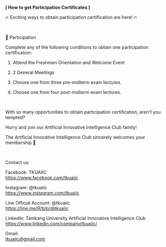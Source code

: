 **[ How to get Participation Certificates ]**

🔥 Exciting ways to obtain participation certification are here!  🔥

&nbsp;

🔎 Participation

Complete any of the following conditions to obtain one participation certification:

1. Attend the Freshmen Orientation and Welcome Event

2. 2 General Meetings

3. Choose one from three pre-midterm exam lectures.

4. Choose one from four post-midterm exam lectures.

&nbsp;

With so many opportunities to obtain participation certification, aren't you tempted?

Hurry and join our Artificial Innovative Intelligence Club family!

The Artificial Innovative Intelligence Club sincerely welcomes your membership 👋

&nbsp;

Contact us:

Facebook: TKUAIIC <br />https://www.facebook.com/tkuaiic

Instagram: @tkuaiic <br />https://www.instagram.com/tkuaiic

Line Official Account: @tkuaiic <br />https://line.me/R/ti/p/@tkuaiic

LinkedIn: Tamkang University Artificial Innovative Intelligence Club <br />https://www.linkedin.com/company/tkuaiic/

Gmail: <br />tkuaiic@gmail.com
